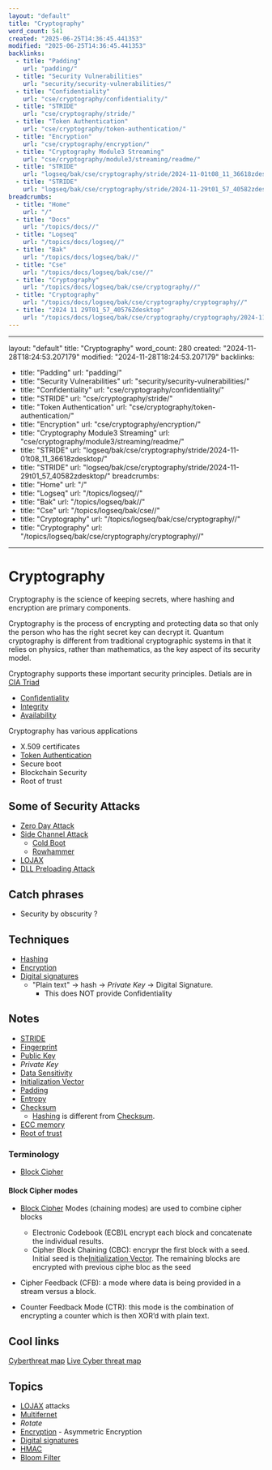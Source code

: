 ```yaml
---
layout: "default"
title: "Cryptography"
word_count: 541
created: "2025-06-25T14:36:45.441353"
modified: "2025-06-25T14:36:45.441353"
backlinks:
  - title: "Padding"
    url: "padding/"
  - title: "Security Vulnerabilities"
    url: "security/security-vulnerabilities/"
  - title: "Confidentiality"
    url: "cse/cryptography/confidentiality/"
  - title: "STRIDE"
    url: "cse/cryptography/stride/"
  - title: "Token Authentication"
    url: "cse/cryptography/token-authentication/"
  - title: "Encryption"
    url: "cse/cryptography/encryption/"
  - title: "Cryptography Module3 Streaming"
    url: "cse/cryptography/module3/streaming/readme/"
  - title: "STRIDE"
    url: "logseq/bak/cse/cryptography/stride/2024-11-01t08_11_36618zdesktop/"
  - title: "STRIDE"
    url: "logseq/bak/cse/cryptography/stride/2024-11-29t01_57_40582zdesktop/"
breadcrumbs:
  - title: "Home"
    url: "/"
  - title: "Docs"
    url: "/topics/docs//"
  - title: "Logseq"
    url: "/topics/docs/logseq//"
  - title: "Bak"
    url: "/topics/docs/logseq/bak//"
  - title: "Cse"
    url: "/topics/docs/logseq/bak/cse//"
  - title: "Cryptography"
    url: "/topics/docs/logseq/bak/cse/cryptography//"
  - title: "Cryptography"
    url: "/topics/docs/logseq/bak/cse/cryptography/cryptography//"
  - title: "2024 11 29T01_57_40576Zdesktop"
    url: "/topics/docs/logseq/bak/cse/cryptography/cryptography/2024-11-29t01_57_40576zdesktop//"
---
```

---
layout: "default"
title: "Cryptography"
word_count: 280
created: "2024-11-28T18:24:53.207179"
modified: "2024-11-28T18:24:53.207179"
backlinks:
  - title: "Padding"
    url: "padding/"
  - title: "Security Vulnerabilities"
    url: "security/security-vulnerabilities/"
  - title: "Confidentiality"
    url: "cse/cryptography/confidentiality/"
  - title: "STRIDE"
    url: "cse/cryptography/stride/"
  - title: "Token Authentication"
    url: "cse/cryptography/token-authentication/"
  - title: "Encryption"
    url: "cse/cryptography/encryption/"
  - title: "Cryptography Module3 Streaming"
    url: "cse/cryptography/module3/streaming/readme/"
  - title: "STRIDE"
    url: "logseq/bak/cse/cryptography/stride/2024-11-01t08_11_36618zdesktop/"
  - title: "STRIDE"
    url: "logseq/bak/cse/cryptography/stride/2024-11-29t01_57_40582zdesktop/"
breadcrumbs:
  - title: "Home"
    url: "/"
  - title: "Logseq"
    url: "/topics/logseq//"
  - title: "Bak"
    url: "/topics/logseq/bak//"
  - title: "Cse"
    url: "/topics/logseq/bak/cse//"
  - title: "Cryptography"
    url: "/topics/logseq/bak/cse/cryptography//"
  - title: "Cryptography"
    url: "/topics/logseq/bak/cse/cryptography/cryptography//"
---
# Cryptography

Cryptography is the science of keeping secrets, where hashing and encryption are primary components.

Cryptography is the process of encrypting and protecting data so that only the person who has the right secret key can decrypt it. Quantum cryptography is different from traditional cryptographic systems in that it relies on physics, rather than mathematics, as the key aspect of its security model.

Cryptography supports these important security principles. Detials are in [CIA Triad](logseq/bak/cse/cryptography/cia-triad/2024-11-01t08_11_36610zdesktop/)

- [Confidentiality](cse/cryptography/confidentiality/)
- [Integrity](cse/cryptography/integrity/)
- [Availability](cse/cryptography/availability/)

Cryptography has various applications

- X.509 certificates
- [Token Authentication](cse/cryptography/token-authentication/)
- Secure boot
- Blockchain Security
- Root of trust

## Some of Security Attacks

- [Zero Day Attack](cse/cryptography/zero-day-attack/)
- [Side Channel Attack](cse/cryptography/side-channel-attack/)
  - [Cold Boot](cse/cryptography/cold-boot/)
  - [Rowhammer](cse/cryptography/rowhammer/)
- [LOJAX](cse/cryptography/lojax/)
- [DLL Preloading Attack](cse/cryptography/dll-preloading-attack/)

## Catch phrases

- Security by obscurity ?

## Techniques

- [Hashing](cse/cryptography/hashing/)
- [Encryption](cse/cryptography/encryption/)
- [Digital signatures](cse/cryptography/digital-signatures/)
  - "Plain text" -> hash -> *Private Key* -> Digital Signature.
    - This does NOT provide Confidentiality

## Notes

- [STRIDE](logseq/bak/cse/cryptography/stride/2024-11-29t01_57_40582zdesktop/)
- [Fingerprint](cse/cryptography/fingerprint/)
- [Public Key](cse/cryptography/public-key/)
- *Private Key*
- [Data Sensitivity](cse/cryptography/data-sensitivity/)
- [Initialization Vector](cse/cryptography/initialization-vector/)
- [Padding](padding/)
- [Entropy](cse/cryptography/entropy/)
- [Checksum](cse/cryptography/checksum/)
  - [Hashing](cse/cryptography/hashing/) is different from [Checksum](cse/cryptography/checksum/).
- [ECC memory](cse/cryptography/ecc-memory/)
- [Root of trust](cse/cryptography/root-of-trust/)

### Terminology

- [Block Cipher](cse/cryptography/block-cipher/)

#### Block Cipher modes

- [Block Cipher](cse/cryptography/block-cipher/) Modes (chaining modes) are used to combine cipher blocks
  - Electronic Codebook (ECB)L encrypt each block and concatenate the individual results.
  - Cipher Block Chaining (CBC): encrypr the first block with a seed. Initial seed is the[Initialization Vector](cse/cryptography/initialization-vector/). The remaining blocks are encrypted with previous ciphe bloc as the seed

- Cipher Feedback (CFB): a mode where data is being provided in a stream versus a block.
- Counter Feedback Mode (CTR): this mode is the combination of encrypting a counter which is then XOR’d with plain text.

## Cool links

[Cyberthreat map](https://cybermap.kaspersky.com/)
[Live Cyber threat map](https://threatmap.checkpoint.com/)

## Topics

- [LOJAX](cse/cryptography/lojax/) attacks
- [Multifernet](cse/cryptography/multifernet/)
- *Rotate*
- [Encryption](cse/cryptography/encryption/) - Asymmetric Encryption
- [Digital signatures](cse/cryptography/digital-signatures/)
- [HMAC](cse/cryptography/hmac/)
- [Bloom Filter](bloom-filter/)
